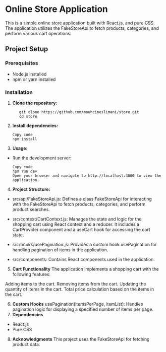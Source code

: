 # Online Store Application

This is a simple online store application built with React.js, and pure CSS. The application utilizes the FakeStoreApi to fetch products, categories, and perform various cart operations.

## Project Setup

### Prerequisites
- Node.js installed
- npm or yarn installed

### Installation

1. **Clone the repository:**
   ``` 
      git clone https://github.com/mouhcineslimani/store.git
      cd store
   ```
2. **Install dependencies:**
   ```
   Copy code
   npm install
   ``` 
3. **Usage:**
- Run the development server:
   ``` 
   Copy code
   npm run dev
   Open your browser and navigate to http://localhost:3000 to view the application.
    ``` 

4. **Project Structure:**
- src/api/FakeStoreApi.js: Defines a class FakeStoreApi for interacting with the FakeStoreApi to fetch products, categories, and perform product searches.

- src/context/CartContext.js: Manages the state and logic for the shopping cart using React context and a reducer. It includes a CartProvider component and a useCart hook for accessing the cart state.

- src/hooks/usePagination.js: Provides a custom hook usePagination for handling pagination of items in the application.

- src/components: Contains React components used in the application.

5. **Cart Functionality**
The application implements a shopping cart with the following features:

Adding items to the cart.
Removing items from the cart.
Updating the quantity of items in the cart.
Total price calculation based on the items in the cart.

6. **Custom Hooks**
usePagination(itemsPerPage, itemList): Handles pagination logic for displaying a specified number of items per page.
7. **Dependencies** 
- React.js
- Pure CSS
8. **Acknowledgments**
This project uses the FakeStoreApi for fetching product data.
 